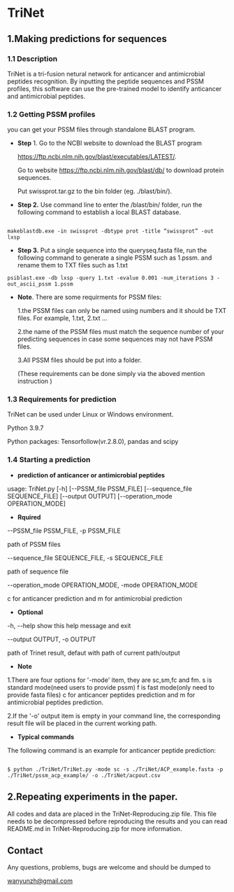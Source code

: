 # TriNet
## 1.Making predictions for sequences

### 1.1 Description

TriNet is a tri-fusion netural network for anticancer and antimicrobial peptides recognition. By inputting the peptide sequences and PSSM profiles, this software can use the pre-trained model to identify anticancer and antimicrobial peptides.

### 1.2 Getting PSSM profiles

you can get your PSSM files through standalone BLAST program.

* **Step** 1. Go to the NCBI website to download the BLAST program

  https://ftp.ncbi.nlm.nih.gov/blast/executables/LATEST/. <br />

  Go to website https://ftp.ncbi.nlm.nih.gov/blast/db/ to download protein sequences.<br />

  Put swissprot.tar.gz to the bin folder (eg. ./blast/bin/).

* **Step 2.** Use command line to enter the /blast/bin/ folder, run the following command to establish a local BLAST database.

```

makeblastdb.exe -in swissprot -dbtype prot -title “swissprot” -out lxsp

```

* **Step 3.** Put a single sequence into the queryseq.fasta file, run the following command to generate a single PSSM such as 1.pssm. and rename them to TXT files such as 1.txt
```
psiblast.exe -db lxsp -query 1.txt -evalue 0.001 -num_iterations 3 -out_ascii_pssm 1.pssm
```

* **Note**. There are some requirments for PSSM files:

  1.the PSSM files can only be named using numbers and it should be TXT files. For example, 1.txt, 2.txt ...

  2.the name of the PSSM files must match the sequence number of your predicting sequences in case some sequences may not have PSSM files.

  3.All PSSM files should be put into a folder.

  (These requirements can be done simply via the aboved mention instruction )

### 1.3 Requirements for prediction

TriNet can be used under Linux or Windows environment.

Python 3.9.7

Python packages: Tensorfollow(vr.2.8.0), pandas and scipy

### 1.4 Starting a prediction

* **prediction of anticancer or antimicrobial peptides**

usage: TriNet.py [-h] [--PSSM_file PSSM_FILE] [--sequence_file  SEQUENCE_FILE] [--output OUTPUT] [--operation_mode OPERATION_MODE]

* **Rquired**

--PSSM_file PSSM_FILE, -p PSSM_FILE

path of PSSM  files

--sequence_file SEQUENCE_FILE, -s SEQUENCE_FILE

path of sequence file

--operation_mode OPERATION_MODE, -mode OPERATION_MODE

c for anticancer prediction and m for antimicrobial prediction

* **Optional**

-h, --help show this help message and exit

--output OUTPUT, -o OUTPUT

path of Trinet result,  defaut with path of current path/output

* **Note**

1.There are four options for '-mode' item, they are sc,sm,fc and fm. s is standard mode(need users to provide pssm) f is fast mode(only need to provide fasta files) c for anticancer peptides prediction and m for antimicrobial peptides prediction.

2.If the '-o' output item is empty in your command line, the corresponding result file will be placed in the current  working path.

* **Typical commands**

The following command is an example for anticancer peptide prediction:

```

$ python ./TriNet/TriNet.py -mode sc -s ./TriNet/ACP_example.fasta -p ./TriNet/pssm_acp_example/ -o ./TriNet/acpout.csv

```

## 2.Repeating experiments in the paper.

All codes and data are placed in the TriNet-Reproducing.zip file. This file needs to be decompressed before reproducing the results and you can read README.md in TriNet-Reproducing.zip for more information.

## Contact

Any questions, problems, bugs are welcome and should be dumped to

wanyunzh@gmail.com
